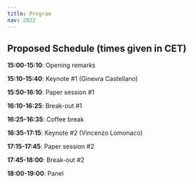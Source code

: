 ```yaml
---
title: Program
nav: 2022
---
```


## Proposed Schedule (times given in CET)

**15:00-15:10**: Opening remarks 

**15:10-15:40**: Keynote #1  (Ginevra Castellano)

**15:50-16:10**: Paper session #1 

**16:10-16:25**: Break-out #1 

**16:25-16:35**: Coffee break 

**16:35-17:15**: Keynote #2  (Vincenzo Lomonaco)

**17:15-17:45**: Paper session #2 

**17:45-18:00**: Break-out #2 

**18:00-19:00**: Panel 